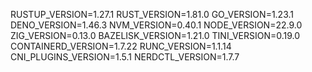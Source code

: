 RUSTUP_VERSION=1.27.1
RUST_VERSION=1.81.0
GO_VERSION=1.23.1
DENO_VERSION=1.46.3
NVM_VERSION=0.40.1
NODE_VERSION=22.9.0
ZIG_VERSION=0.13.0
BAZELISK_VERSION=1.21.0
TINI_VERSION=0.19.0
CONTAINERD_VERSION=1.7.22
RUNC_VERSION=1.1.14
CNI_PLUGINS_VERSION=1.5.1
NERDCTL_VERSION=1.7.7
